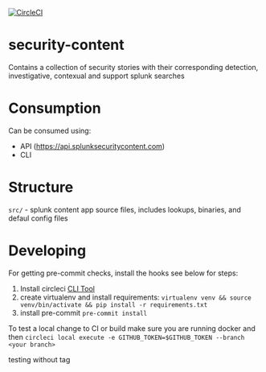 [![CircleCI](https://circleci.com/gh/splunk/security-content/tree/develop.svg?style=svg&circle-token=67ad1fa7779c57d7e5bcfc42bd617baf607ec269)](https://circleci.com/gh/splunk/security-content/tree/develop)

# security-content
Contains a collection of security stories with their corresponding detection, investigative, contexual and support splunk searches

# Consumption
Can be consumed using:
* API (https://api.splunksecuritycontent.com)
* CLI

# Structure
`src/` - splunk content app source files, includes lookups, binaries, and defaul config files

# Developing

For getting pre-commit checks, install the hooks see below for steps:
1. Install circleci [CLI Tool](https://circleci.com/docs/2.0/local-cli/#installation)
2. create virtualenv and install requirements: `virtualenv venv && source venv/bin/activate && pip install -r requirements.txt`
3. install pre-commit `pre-commit install`

To test a local change to CI or build make sure you are running docker and then
`circleci local execute -e GITHUB_TOKEN=$GITHUB_TOKEN --branch <your branch>`

testing without tag
